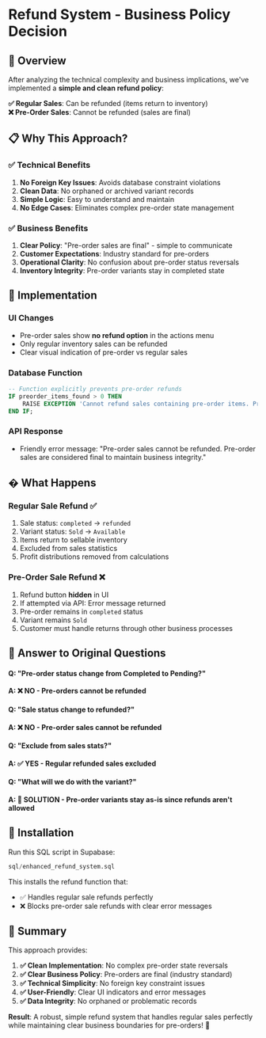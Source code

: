# Refund System - Business Policy Decision

## 🎯 Overview
After analyzing the technical complexity and business implications, we've implemented a **simple and clean refund policy**:

**✅ Regular Sales**: Can be refunded (items return to inventory)  
**❌ Pre-Order Sales**: Cannot be refunded (sales are final)

## 📋 Why This Approach?

### ✅ **Technical Benefits**
1. **No Foreign Key Issues**: Avoids database constraint violations
2. **Clean Data**: No orphaned or archived variant records
3. **Simple Logic**: Easy to understand and maintain
4. **No Edge Cases**: Eliminates complex pre-order state management

### ✅ **Business Benefits**
1. **Clear Policy**: "Pre-order sales are final" - simple to communicate
2. **Customer Expectations**: Industry standard for pre-orders
3. **Operational Clarity**: No confusion about pre-order status reversals
4. **Inventory Integrity**: Pre-order variants stay in completed state

## 🔧 Implementation

### **UI Changes**
- Pre-order sales show **no refund option** in the actions menu
- Only regular inventory sales can be refunded
- Clear visual indication of pre-order vs regular sales

### **Database Function**
```sql
-- Function explicitly prevents pre-order refunds
IF preorder_items_found > 0 THEN
    RAISE EXCEPTION 'Cannot refund sales containing pre-order items. Pre-order sales are final.';
END IF;
```

### **API Response**
- Friendly error message: "Pre-order sales cannot be refunded. Pre-order sales are considered final to maintain business integrity."

## � What Happens

### **Regular Sale Refund** ✅
1. Sale status: `completed` → `refunded`
2. Variant status: `Sold` → `Available`
3. Items return to sellable inventory
4. Excluded from sales statistics
5. Profit distributions removed from calculations

### **Pre-Order Sale Refund** ❌
1. Refund button **hidden** in UI
2. If attempted via API: Error message returned
3. Pre-order remains in `completed` status
4. Variant remains `Sold`
5. Customer must handle returns through other business processes

## 🎯 Answer to Original Questions

#### Q: "Pre-order status change from Completed to Pending?"
**A: ❌ NO - Pre-orders cannot be refunded**

#### Q: "Sale status change to refunded?"
**A: ❌ NO - Pre-order sales cannot be refunded**

#### Q: "Exclude from sales stats?"
**A: ✅ YES - Regular refunded sales excluded**

#### Q: "What will we do with the variant?"
**A: 🎯 SOLUTION - Pre-order variants stay as-is since refunds aren't allowed**

## 🚀 Installation

Run this SQL script in Supabase:
```sql
sql/enhanced_refund_system.sql
```

This installs the refund function that:
- ✅ Handles regular sale refunds perfectly
- ❌ Blocks pre-order sale refunds with clear error messages

## 🎉 Summary

This approach provides:

1. **✅ Clean Implementation**: No complex pre-order state reversals
2. **✅ Clear Business Policy**: Pre-orders are final (industry standard)
3. **✅ Technical Simplicity**: No foreign key constraint issues
4. **✅ User-Friendly**: Clear UI indicators and error messages
5. **✅ Data Integrity**: No orphaned or problematic records

**Result**: A robust, simple refund system that handles regular sales perfectly while maintaining clear business boundaries for pre-orders! 🎯
